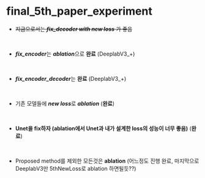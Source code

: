 # final_5th_paper_experiment
* ~~지금으로서는 ***fix_decoder with new loss*** 가 좋음~~
<br/>

* ***fix_encoder***는 ***ablation***으로 **완료** (DeeplabV3_+)
<br/>

* ***fix_encoder_decoder***는 **완료** (DeeplabV3_+)
<br/>

* 기존 모델들에 ***new loss***로 ***ablation*** (**완료**)
<br/>

* **Unet을 fix하자 (ablation에서 Unet과 내가 설계한 loss의 성능이 너무 좋음)** (**완료**)
<br/>

* Proposed method를 제외한 모든것은 **ablation** (어느정도 진행 완료, 마지막으로 DeeplabV3만 5thNewLoss로 ablation 하면될듯??)
<br/>


